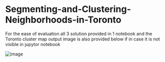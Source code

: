 # Segmenting-and-Clustering-Neighborhoods-in-Toronto

 For the ease of evaluation all 3 solution provided in 1 notebook and the Toronto cluster map output image is also provided below
 if in case it is not visible in jupytor notebook

![image](https://user-images.githubusercontent.com/78512504/113955995-b2b66d80-9814-11eb-8a2c-eec8c1708ac4.png)
